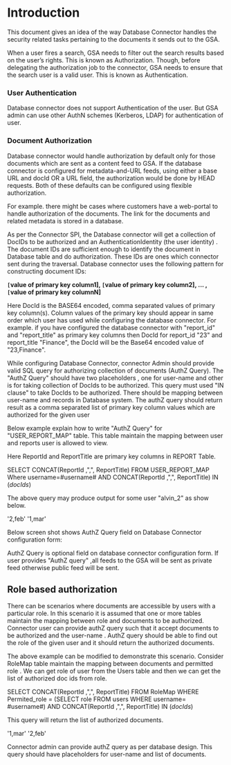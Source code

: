 # Introduction #
This document gives an idea of the way Database Connector handles the security related tasks pertaining to the documents it sends out to the GSA.

When a user fires a search, GSA needs to filter out the search results based on the user’s rights. This is known as Authorization. Though, before delegating the authorization job to the connector, GSA needs to ensure that the search user is a valid user. This is known as Authentication.


### User Authentication ###
Database connector does not support Authentication of the user. But GSA admin can use other AuthN schemes (Kerberos, LDAP) for authentication of user.

### Document Authorization ###
Database connector would handle authorization by default only for those documents which are sent as a content feed to GSA. If the database connector is configured for metadata-and-URL feeds, using either a base URL and docId OR a URL field, the authorization would be done by HEAD requests. Both of these defaults can be configured using flexible authorization.

For example. there might be cases where customers have a web-portal to handle authorization of the documents. The link for the documents and related metadata is stored in a database.

As per the Connector SPI, the Database connector will get a collection of DocIDs to be authorized and an AuthenticationIdentity (the user identity) . The document IDs are sufficient enough to identify the document in Database table and do authorization. These IDs are ones which connector sent during the traversal. Database connector uses the following pattern for constructing document IDs:

**`[`value of primary key column1], `[`value of primary key column2], ...    ,`[`value of primary key columnN]**

Here DocId is the BASE64 encoded, comma separated values of primary key column(s). Column values of the primary key should appear in same order which user has used while configuring the database connector. For example. if you have configured the database connector with "report\_id" and "report\_title" as primary key columns then DocId for report\_id "23" and report\_title "Finance", the DocId will be the Base64 encoded value of "23,Finance".

While configuring Database Connector, connector Admin should provide valid SQL query for authorizing collection of documents (AuthZ Query). The "AuthZ Query" should have two placeholders , one for user-name and other is for taking collection of DocIds to be authorized. This query must used "IN clause" to take DocIds to be authorized. There should be mapping between user-name and records in Database system.  The authZ query should return result as a comma separated list of primary key column values which are authorized for the given user


Below example explain how to write "AuthZ Query" for "USER\_REPORT\_MAP" table. This table maintain the mapping between user and reports user is allowed to view.

Here ReportId and ReportTitle are primary key columns in REPORT Table.


SELECT CONCAT(ReportId ,",", ReportTitle) FROM USER\_REPORT\_MAP Where username=#username# AND CONCAT(ReportId ,",", ReportTitle) IN ($docIds$)


The above query may produce output for some user "alvin\_2" as show below.

'2,feb'
'1,mar'


Below screen shot shows AuthZ Query field on Database Connector configuration form:

AuthZ Query is optional field on database connector configuration form. If user provides "AuthZ query" ,all feeds to the GSA  will be sent as private feed otherwise public feed will be sent.

## Role based authorization ##

There can be scenarios where documents are accessible by users with a particular role. In this scenario it is assumed that one or more tables maintain the mapping between role and documents to be authorized. Connector user can provide authZ query such that it accept documents to be authorized and  the user-name . AuthZ query should be able to find out the role of the given user and it should return the authorized documents.

The above example can be modified to demonstrate this scenario. Consider RoleMap table maintain the mapping between documents and permitted role .
We can get role of user from the Users table and then we can get the list of authorized doc ids from role.


SELECT CONCAT(ReportId ,",", ReportTitle) FROM RoleMap WHERE Permited\_role = (SELECT role FROM users WHERE username= #username#)  AND CONCAT(ReportId ,",", ReportTitle)  IN ($docIds$)

This query will return the list of authorized documents.

'1,mar'
'2,feb'

Connector admin can provide authZ query as per database design. This query should have placeholders for user-name and list of documents.